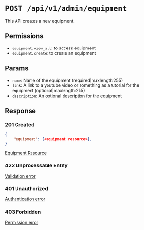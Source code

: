 # `POST /api/v1/admin/equipment`
This API creates a new equipment.


## Permissions

- `equipment.view_all`: to access equipment
- `equipment.create`: to create an equipment

## Params

- `name`: Name of the equipment (required|maxlength:255)
- `link`: A link to a youtube video or something as a tutorial for the equipment (optional|maxlength:255)
- `description`: An optional description for the equipment

## Response

### 201 Created
```json
{
    "equipment": {<equipment resource>},
}
```

[Equipment Resource](equipment_resource.md)

### 422 Unprocessable Entity
[Validation error](../../_globals/validation-errors.md)

### 401 Unauthorized
[Authentication error](../../_globals/authentication-errors.md)

### 403 Forbidden
[Permission error](../../_globals/permission-errors.md)
